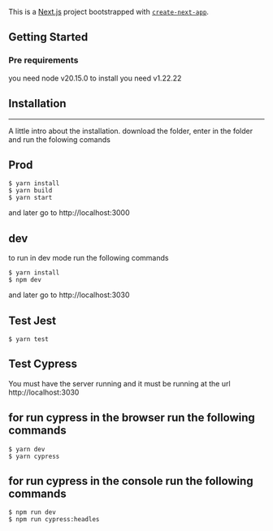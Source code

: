 This is a [Next.js](https://nextjs.org/) project bootstrapped with [`create-next-app`](https://github.com/vercel/next.js/tree/canary/packages/create-next-app).

## Getting Started

### Pre requirements

you need node v20.15.0 to install
you need v1.22.22

## Installation

---

A little intro about the installation.
download the folder, enter in the folder and run the folowing comands

## Prod

```
$ yarn install
$ yarn build
$ yarn start
```

and later go to http://localhost:3000

## dev

to run in dev mode run the following commands

```
$ yarn install
$ npm dev
```

and later go to http://localhost:3030

## Test Jest

```
$ yarn test
```

## Test Cypress

You must have the server running and it must be running at the url http://localhost:3030

## for run cypress in the browser run the following commands

```
$ yarn dev
$ yarn cypress
```

## for run cypress in the console run the following commands

```
$ npm run dev
$ npm run cypress:headles
```
